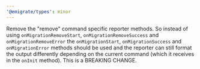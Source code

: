 ```yaml
---
'@emigrate/types': minor
---
```


Remove the "remove" command specific reporter methods. So instead of using `onMigrationRemoveStart`, `onMigrationRemoveSuccess` and `onMigrationRemoveError` the `onMigrationStart`, `onMigrationSuccess` and `onMigrationError` methods should be used and the reporter can still format the output differently depending on the current command (which it receives in the `onInit` method). This is a BREAKING CHANGE.
